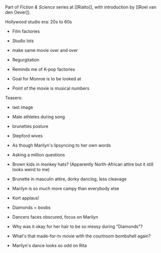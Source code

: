 Part of _Fiction & Science_ series at [[Rialto]], with introduction by [[Roel van den Oever]].

Hollywood studio era: 20s to 60s 
- Film factories
- Studio lots
- make same movie over and over
- Regurgitation 
- Reminds me of K-pop factories 
- Goal for Monroe is to be looked at

- Point of the movie is musical numbers 

Teasers:
- last image
- Male athletes during song

- brunettes posture
- Stepford wives
- As though Marilyn's lipsyncing to her own words
- Asking a million questions
- Brown kids in monkey hats? (Apparently North-African attire but it still looks weird to me)
- Brunette in masculin attire, dorky dancing, less cleavage
- Marilyn is so much more campy than everybody else
- Kort applaus!
- Diamonds = boobs
- Dancers faces obscured, focus on Marilyn
- Why was it okay for her hair to be so messy during "Diamonds"?
- What's that made-for-tv movie with the courtroom bombshell again?
- Marilyn's dance looks so odd on Rita